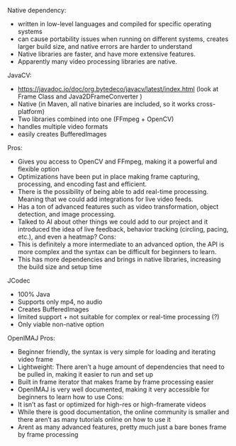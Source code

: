 Native dependency:
- written in low-level languages and compiled for specific operating systems 
- can cause portability issues when running on different systems, creates larger build size, and native errors are harder to understand
- Native libraries are faster, and have more extensive features. 
- Apparently many video processing libraries are native.

JavaCV: 
- https://javadoc.io/doc/org.bytedeco/javacv/latest/index.html (look at Frame Class and Java2DFrameConverter )
- Native (in Maven, all native binaries are included, so it works cross-platform)
- Two libraries combined into one (FFmpeg + OpenCV)
- handles multiple video formats
- easily creates BufferedImages

Pros:
-	Gives you access to OpenCV and FFmpeg, making it a powerful and flexible option
-	Optimizations have been put in place making frame capturing, processing, and encoding fast and efficient.
-	There is the possibility of being able to add real-time processing. Meaning that we could add integrations for live video feeds.
-	Has a ton of advanced features such as video transformation, object detection, and image processing.
  -	Talked to AI about other things we could add to our project and it introduced the idea of live feedback, behavior tracking (circling, pacing, etc.), and even a heatmap?
Cons:
-	This is definitely a more intermediate to an advanced option, the API is more complex and the syntax can be difficult for beginners to learn.
-	This has more dependencies and brings in native libraries, increasing the build size and setup time


JCodec
- 100% Java
- Supports only mp4, no audio
- Creates BufferedImages
- limited support + not suitable for complex or real-time processing (?)
- Only viable non-native option


OpenIMAJ
Pros:
-	Beginner friendly, the syntax is very simple for loading and iterating video frame
-	Lightweight: There aren’t a huge amount of dependencies that need to be pulled in, making it easier to run and set up
-	Built in frame iterator that makes frame by frame processing easier
-	OpenIMAJ is very well documented, making it very accessible for beginners to learn how to use
Cons:
-	It isn’t as fast or optimized for high-res or high-framerate videos
-	While there is good documentation, the online community is smaller and there aren’t as many tutorials online on how to use it
-	Arent as many advanced features, pretty much just a bare bones frame by frame processing





